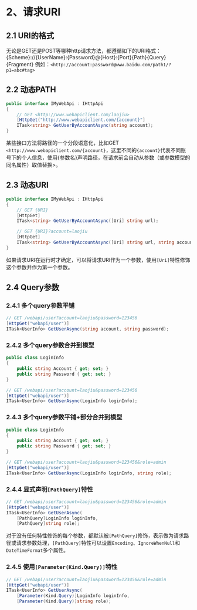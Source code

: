 ﻿# 2、请求URI

## 2.1 URI的格式

无论是GET还是POST等哪种http请求方法，都遵循如下的URI格式：
{Scheme}://{UserName}:{Password}@{Host}:{Port}{Path}{Query}{Fragment}
例如：`<http://account:password@www.baidu.com/path1/?p1=abc#tag>`

## 2.2 动态PATH

```csharp
public interface IMyWebApi : IHttpApi
{
    // GET <http://www.webapiclient.com/laojiu>
    [HttpGet("http://www.webapiclient.com/{account}"]
    ITask<string> GetUserByAccountAsync(string account);
}
```

某些接口方法将路径的一个分段语意化，比如GET `<http://www.webapiclient.com/{account}`，这里不同的`{account}`代表不同账号下的个人信息，使用{参数名}声明路径，在请求前会自动从参数（或参数模型的同名属性）取值替换>。

## 2.3 动态URI

```csharp
public interface IMyWebApi : IHttpApi
{
    // GET {URI}
    [HttpGet]
    ITask<string> GetUserByAccountAsync([Uri] string url);

    // GET {URI}?account=laojiu
    [HttpGet]
    ITask<string> GetUserByAccountAsync([Uri] string url, string account);
}
```

如果请求URI在运行时才确定，可以将请求URI作为一个参数，使用`[Uri]`特性修饰这个参数并作为第一个参数。

## 2.4 Query参数

### 2.4.1 多个query参数平铺

```csharp
// GET /webapi/user?account=laojiu&password=123456
[HttpGet("webapi/user")]
ITask<UserInfo> GetUserAsync(string account, string password);
```

### 2.4.2 多个query参数合并到模型

```csharp
public class LoginInfo
{
    public string Account { get; set; }
    public string Password { get; set; }
}

// GET /webapi/user?account=laojiu&password=123456
[HttpGet("webapi/user")]
ITask<UserInfo> GetUserAsync(LoginInfo loginInfo);
```

### 2.4.3 多个query参数平铺+部分合并到模型

```csharp
public class LoginInfo
{
    public string Account { get; set; }
    public string Password { get; set; }
}

// GET /webapi/user?account=laojiu&password=123456&role=admin
[HttpGet("webapi/user")]
ITask<UserInfo> GetUserAsync(LoginInfo loginInfo, string role);
```

### 2.4.4 显式声明`[PathQuery]`特性

```csharp
// GET /webapi/user?account=laojiu&password=123456&role=admin
[HttpGet("webapi/user")]
ITask<UserInfo> GetUserAsync(
    [PathQuery]LoginInfo loginInfo,
    [PathQuery]string role);
```

对于没有任何特性修饰的每个参数，都默认被`[PathQuery]`修饰，表示做为请求路径或请求参数处理，`[PathQuery]`特性可以设置`Encoding`、`IgnoreWhenNull`和`DateTimeFormat`多个属性。

### 2.4.5 使用`[Parameter(Kind.Query)]`特性

```csharp
// GET /webapi/user?account=laojiu&password=123456&role=admin
[HttpGet("webapi/user")]
ITask<UserInfo> GetUserAsync(
    [Parameter(Kind.Query)]LoginInfo loginInfo,
    [Parameter(Kind.Query)]string role);
```
